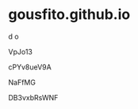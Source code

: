 # gousfito.github.io
d
o
































VpJo13
















cPYv8ueV9A








NaFfMG




DB3vxbRsWNF
